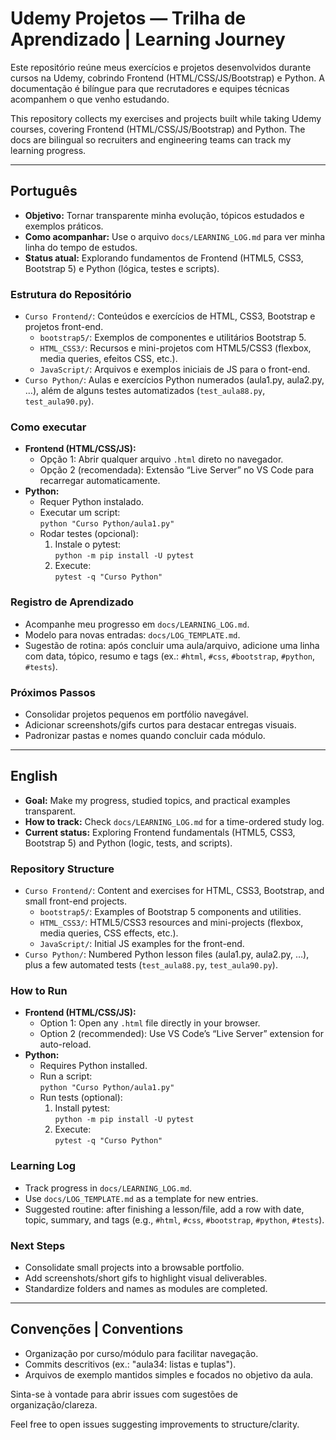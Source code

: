 # Udemy Projetos — Trilha de Aprendizado | Learning Journey

Este repositório reúne meus exercícios e projetos desenvolvidos durante cursos na Udemy, cobrindo Frontend (HTML/CSS/JS/Bootstrap) e Python. A documentação é bilíngue para que recrutadores e equipes técnicas acompanhem o que venho estudando.

This repository collects my exercises and projects built while taking Udemy courses, covering Frontend (HTML/CSS/JS/Bootstrap) and Python. The docs are bilingual so recruiters and engineering teams can track my learning progress.

---

## Português

- **Objetivo:** Tornar transparente minha evolução, tópicos estudados e exemplos práticos.
- **Como acompanhar:** Use o arquivo `docs/LEARNING_LOG.md` para ver minha linha do tempo de estudos.
- **Status atual:** Explorando fundamentos de Frontend (HTML5, CSS3, Bootstrap 5) e Python (lógica, testes e scripts). 

### Estrutura do Repositório
- `Curso Frontend/`: Conteúdos e exercícios de HTML, CSS3, Bootstrap e projetos front-end.
  - `bootstrap5/`: Exemplos de componentes e utilitários Bootstrap 5.
  - `HTML_CSS3/`: Recursos e mini-projetos com HTML5/CSS3 (flexbox, media queries, efeitos CSS, etc.).
  - `JavaScript/`: Arquivos e exemplos iniciais de JS para o front-end.
- `Curso Python/`: Aulas e exercícios Python numerados (aula1.py, aula2.py, …), além de alguns testes automatizados (`test_aula88.py`, `test_aula90.py`).

### Como executar
- **Frontend (HTML/CSS/JS):**
  - Opção 1: Abrir qualquer arquivo `.html` direto no navegador.
  - Opção 2 (recomendada): Extensão “Live Server” no VS Code para recarregar automaticamente.
- **Python:**
  - Requer Python instalado.
  - Executar um script:  
    `python "Curso Python/aula1.py"`
  - Rodar testes (opcional):
    1. Instale o pytest:  
       `python -m pip install -U pytest`
    2. Execute:  
       `pytest -q "Curso Python"`

### Registro de Aprendizado
- Acompanhe meu progresso em `docs/LEARNING_LOG.md`.
- Modelo para novas entradas: `docs/LOG_TEMPLATE.md`.
- Sugestão de rotina: após concluir uma aula/arquivo, adicione uma linha com data, tópico, resumo e tags (ex.: `#html`, `#css`, `#bootstrap`, `#python`, `#tests`).

### Próximos Passos
- Consolidar projetos pequenos em portfólio navegável.
- Adicionar screenshots/gifs curtos para destacar entregas visuais.
- Padronizar pastas e nomes quando concluir cada módulo.

---

## English

- **Goal:** Make my progress, studied topics, and practical examples transparent.
- **How to track:** Check `docs/LEARNING_LOG.md` for a time-ordered study log.
- **Current status:** Exploring Frontend fundamentals (HTML5, CSS3, Bootstrap 5) and Python (logic, tests, and scripts).

### Repository Structure
- `Curso Frontend/`: Content and exercises for HTML, CSS3, Bootstrap, and small front-end projects.
  - `bootstrap5/`: Examples of Bootstrap 5 components and utilities.
  - `HTML_CSS3/`: HTML5/CSS3 resources and mini-projects (flexbox, media queries, CSS effects, etc.).
  - `JavaScript/`: Initial JS examples for the front-end.
- `Curso Python/`: Numbered Python lesson files (aula1.py, aula2.py, …), plus a few automated tests (`test_aula88.py`, `test_aula90.py`).

### How to Run
- **Frontend (HTML/CSS/JS):**
  - Option 1: Open any `.html` file directly in your browser.
  - Option 2 (recommended): Use VS Code’s “Live Server” extension for auto-reload.
- **Python:**
  - Requires Python installed.
  - Run a script:  
    `python "Curso Python/aula1.py"`
  - Run tests (optional):
    1. Install pytest:  
       `python -m pip install -U pytest`
    2. Execute:  
       `pytest -q "Curso Python"`

### Learning Log
- Track progress in `docs/LEARNING_LOG.md`.
- Use `docs/LOG_TEMPLATE.md` as a template for new entries.
- Suggested routine: after finishing a lesson/file, add a row with date, topic, summary, and tags (e.g., `#html`, `#css`, `#bootstrap`, `#python`, `#tests`).

### Next Steps
- Consolidate small projects into a browsable portfolio.
- Add screenshots/short gifs to highlight visual deliverables.
- Standardize folders and names as modules are completed.

---

## Convenções | Conventions
- Organização por curso/módulo para facilitar navegação.
- Commits descritivos (ex.: "aula34: listas e tuplas").
- Arquivos de exemplo mantidos simples e focados no objetivo da aula.

Sinta-se à vontade para abrir issues com sugestões de organização/clareza.

Feel free to open issues suggesting improvements to structure/clarity.
